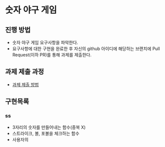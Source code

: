 # 숫자 야구 게임
## 진행 방법
* 숫자 야구 게임 요구사항을 파악한다.
* 요구사항에 대한 구현을 완료한 후 자신의 github 아이디에 해당하는 브랜치에 Pull Request(이하 PR)를 통해 과제를 제출한다.

## 과제 제출 과정
* [과제 제출 방법](https://github.com/next-step/nextstep-docs/tree/master/precourse)



## 구현목록
### ss
* 3자리의 숫자를 만들어내는 함수(중복 X)
* 스트라이크, 볼, 포볼을 체크하는 함수
* 사용자의 
